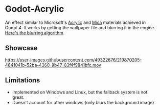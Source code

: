 # Godot-Acrylic

An effect similar to Microsoft's [Acrylic](https://docs.microsoft.com/en-us/windows/apps/design/style/acrylic) and [Mica](https://learn.microsoft.com/en-us/windows/apps/design/style/mica) materials achieved in Godot 4.
It works by getting the wallpaper file and blurring it in the engine. [Here's the blurring algorithm](https://gist.github.com/pattlebass/5296ef5b49132ed1530863b3cf6d1b77).

## Showcase

https://user-images.githubusercontent.com/49322676/219870205-4841041b-52ba-4360-9b47-83f4f9841bfc.mov


## Limitations

- Implemented on Windows and Linux, but the fallback system is not great.
- Doesn't account for other windows (only blurs the background image)
